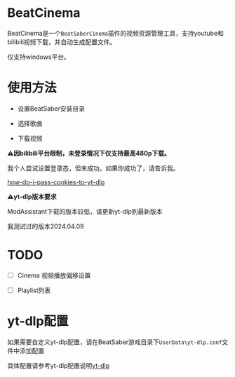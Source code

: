 # BeatCinema

BeatCinema是一个`BeatSaberCinema`插件的视频资源管理工具，支持youtube和bilibili视频下载，并自动生成配置文件。

仅支持windows平台。

# 使用方法

- 设置BeatSaber安装目录

- 选择歌曲

- 下载视频

**⚠️因bilibili平台限制，未登录情况下仅支持最高480p下载。**

我个人尝试设置登录态，但未成功。如果你成功了，请告诉我。

[how-do-i-pass-cookies-to-yt-dlp](https://github.com/yt-dlp/yt-dlp/wiki/FAQ#how-do-i-pass-cookies-to-yt-dlp)

**⚠️yt-dlp版本要求**

ModAssistant下载的版本较低，请更新yt-dlp到最新版本

我测试过的版本2024.04.09

# TODO

- [ ] Cinema 视频播放偏移设置
- [ ] Playlist列表


# yt-dlp配置

如果需要自定义yt-dlp配置，请在BeatSaber游戏目录下`UserData\yt-dlp.conf`文件中添加配置

具体配置请参考yt-dlp配置说明[yt-dlp](https://github.com/yt-dlp/yt-dlp)